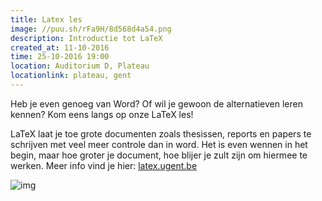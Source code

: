 ```yaml
---
title: Latex les
image: //puu.sh/rFa9H/8d568d4a54.png
description: Introductie tot LaTeX
created_at: 11-10-2016
time: 25-10-2016 19:00
location: Auditorium D, Plateau
locationlink: plateau, gent
---
```



Heb je even genoeg van Word? Of wil je gewoon de alternatieven leren kennen?
Kom eens langs op onze LaTeX les!

LaTeX laat je toe grote documenten zoals thesissen, reports en papers te schrijven met veel meer controle dan in word.
Het is even wennen in het begin, maar hoe groter je document, hoe blijer je zult zijn om hiermee te werken.
Meer info vind je hier: [latex.ugent.be](//latex.ugent.be)


![img](//www.johndcook.com/wordvslatex.gif)

